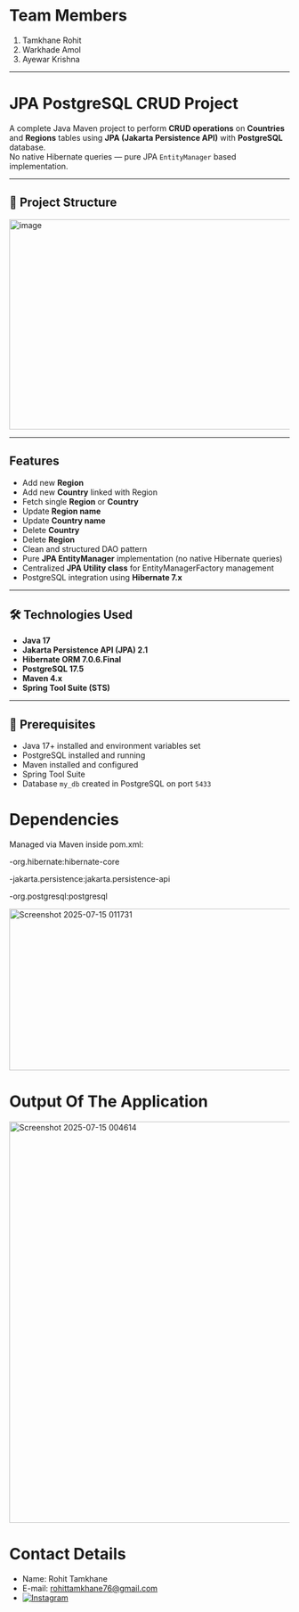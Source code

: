 # Team Members
1. Tamkhane Rohit
2. Warkhade Amol
3. Ayewar Krishna
---

# JPA PostgreSQL CRUD Project

A complete Java Maven project to perform **CRUD operations** on **Countries** and **Regions** tables using **JPA (Jakarta Persistence API)** with **PostgreSQL** database.  
No native Hibernate queries — pure JPA `EntityManager` based implementation.

---

## 📂 Project Structure
   <img width="532" height="377" alt="image" src="https://github.com/user-attachments/assets/59020365-05da-484b-b06c-303e119c158a" />



---

##  Features

- Add new **Region**
- Add new **Country** linked with Region
- Fetch single **Region** or **Country**
- Update **Region name**
- Update **Country name**
- Delete **Country**
- Delete **Region**
- Clean and structured DAO pattern
- Pure **JPA EntityManager** implementation (no native Hibernate queries)
- Centralized **JPA Utility class** for EntityManagerFactory management
- PostgreSQL integration using **Hibernate 7.x**

---

## 🛠️ Technologies Used

- **Java 17**
- **Jakarta Persistence API (JPA) 2.1**
- **Hibernate ORM 7.0.6.Final**
- **PostgreSQL 17.5**
- **Maven 4.x**
- **Spring Tool Suite (STS)**

---

## 📑 Prerequisites

- Java 17+ installed and environment variables set  
- PostgreSQL installed and running  
- Maven installed and configured  
- Spring Tool Suite 
- Database `my_db` created in PostgreSQL on port `5433`

# Dependencies
  Managed via Maven inside pom.xml:

-org.hibernate:hibernate-core

-jakarta.persistence:jakarta.persistence-api

-org.postgresql:postgresql

  <img width="647" height="290" alt="Screenshot 2025-07-15 011731" src="https://github.com/user-attachments/assets/823b210b-870a-4f6d-b43f-9249968270ca" />


# Output Of The Application
   <img width="1366" height="720" alt="Screenshot 2025-07-15 004614" src="https://github.com/user-attachments/assets/43bf4362-adf3-4bc9-9a69-1670af49e22d" />


# Contact Details 
- Name: Rohit Tamkhane
- E-mail: rohittamkhane76@gmail.com
- [![Instagram](https://img.shields.io/badge/Instagram-%23E4405F.svg?logo=instagram&logoColor=white)](https://www.instagram.com/btwrohit__?igsh=eDY0bG82NzFkejJt)
